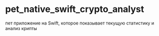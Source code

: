# pet_native_swift_crypto_analyst
пет приложение на Swift, которое показывает текущую статистику и анализ крипты
